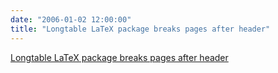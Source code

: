 ```yaml
---
date: "2006-01-02 12:00:00"
title: "Longtable LaTeX package breaks pages after header"
---
```


[Longtable LaTeX package breaks pages after header](/lemire/blog/2006/01-02-longtable-latex-package-breaks-pages-after-header)

